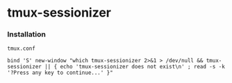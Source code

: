# tmux-sessionizer

### Installation

`tmux.conf`

```
bind 'S' new-window "which tmux-sessionizer 2>&1 > /dev/null && tmux-sessionizer || { echo 'tmux-sessionizer does not exist\n' ; read -s -k '?Press any key to continue...' }"
```
